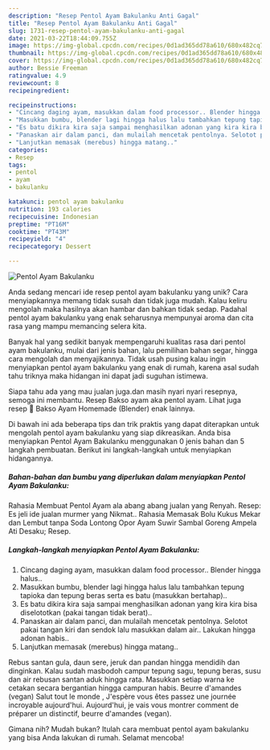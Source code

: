 ```yaml
---
description: "Resep Pentol Ayam Bakulanku Anti Gagal"
title: "Resep Pentol Ayam Bakulanku Anti Gagal"
slug: 1731-resep-pentol-ayam-bakulanku-anti-gagal
date: 2021-03-22T18:44:09.755Z
image: https://img-global.cpcdn.com/recipes/0d1ad365dd78a610/680x482cq70/pentol-ayam-bakulanku-foto-resep-utama.jpg
thumbnail: https://img-global.cpcdn.com/recipes/0d1ad365dd78a610/680x482cq70/pentol-ayam-bakulanku-foto-resep-utama.jpg
cover: https://img-global.cpcdn.com/recipes/0d1ad365dd78a610/680x482cq70/pentol-ayam-bakulanku-foto-resep-utama.jpg
author: Bessie Freeman
ratingvalue: 4.9
reviewcount: 8
recipeingredient:

recipeinstructions:
- "Cincang daging ayam, masukkan dalam food processor.. Blender hingga halus.."
- "Masukkan bumbu, blender lagi hingga halus lalu tambahkan tepung tapioka dan tepung beras serta es batu (masukkan bertahap).."
- "Es batu dikira kira saja sampai menghasilkan adonan yang kira kira bisa diselototkan (pakai tangan tidak berat).."
- "Panaskan air dalam panci, dan mulailah mencetak pentolnya. Selotot pakai tangan kiri dan sendok lalu masukkan dalam air.. Lakukan hingga adonan habis.."
- "Lanjutkan memasak (merebus) hingga matang.."
categories:
- Resep
tags:
- pentol
- ayam
- bakulanku

katakunci: pentol ayam bakulanku 
nutrition: 193 calories
recipecuisine: Indonesian
preptime: "PT16M"
cooktime: "PT43M"
recipeyield: "4"
recipecategory: Dessert

---
```



![Pentol Ayam Bakulanku](https://img-global.cpcdn.com/recipes/0d1ad365dd78a610/680x482cq70/pentol-ayam-bakulanku-foto-resep-utama.jpg)

Anda sedang mencari ide resep pentol ayam bakulanku yang unik? Cara menyiapkannya memang tidak susah dan tidak juga mudah. Kalau keliru mengolah maka hasilnya akan hambar dan bahkan tidak sedap. Padahal pentol ayam bakulanku yang enak seharusnya mempunyai aroma dan cita rasa yang mampu memancing selera kita.

Banyak hal yang sedikit banyak mempengaruhi kualitas rasa dari pentol ayam bakulanku, mulai dari jenis bahan, lalu pemilihan bahan segar, hingga cara mengolah dan menyajikannya. Tidak usah pusing kalau ingin menyiapkan pentol ayam bakulanku yang enak di rumah, karena asal sudah tahu triknya maka hidangan ini dapat jadi suguhan istimewa.

Siapa tahu ada yang mau jualan juga.dan masih nyari nyari resepnya, semoga ini membantu. Resep Bakso ayam aka pentol ayam. Lihat juga resep 🐣 Bakso Ayam Homemade (Blender) enak lainnya.


Di bawah ini ada beberapa tips dan trik praktis yang dapat diterapkan untuk mengolah pentol ayam bakulanku yang siap dikreasikan. Anda bisa menyiapkan Pentol Ayam Bakulanku menggunakan 0 jenis bahan dan 5 langkah pembuatan. Berikut ini langkah-langkah untuk menyiapkan hidangannya.

<!--inarticleads1-->

##### Bahan-bahan dan bumbu yang diperlukan dalam menyiapkan Pentol Ayam Bakulanku:



Rahasia Membuat Pentol Ayam ala abang abang jualan yang Renyah. Resep: Es jeli ide jualan murmer yang Nikmat.. Rahasia Memasak Bolu Kukus Mekar dan Lembut tanpa Soda Lontong Opor Ayam Suwir Sambal Goreng Ampela Ati Desaku; Resep. 

<!--inarticleads2-->

##### Langkah-langkah menyiapkan Pentol Ayam Bakulanku:

1. Cincang daging ayam, masukkan dalam food processor.. Blender hingga halus..
1. Masukkan bumbu, blender lagi hingga halus lalu tambahkan tepung tapioka dan tepung beras serta es batu (masukkan bertahap)..
1. Es batu dikira kira saja sampai menghasilkan adonan yang kira kira bisa diselototkan (pakai tangan tidak berat)..
1. Panaskan air dalam panci, dan mulailah mencetak pentolnya. Selotot pakai tangan kiri dan sendok lalu masukkan dalam air.. Lakukan hingga adonan habis..
1. Lanjutkan memasak (merebus) hingga matang..


Rebus santan gula, daun sere, jeruk dan pandan hingga mendidih dan dinginkan. Kalau sudah masbodoh campur tepung sagu, tepung beras, susu dan air rebusan santan aduk hingga rata. Masukkan setiap warna ke cetakan secara bergantian hingga campuran habis. Beurre d&#39;amandes (vegan) Salut tout le monde , J&#39;espère vous êtes passez une journée incroyable aujourd&#39;hui. Aujourd&#39;hui, je vais vous montrer comment de préparer un distinctif, beurre d&#39;amandes (vegan). 

Gimana nih? Mudah bukan? Itulah cara membuat pentol ayam bakulanku yang bisa Anda lakukan di rumah. Selamat mencoba!
